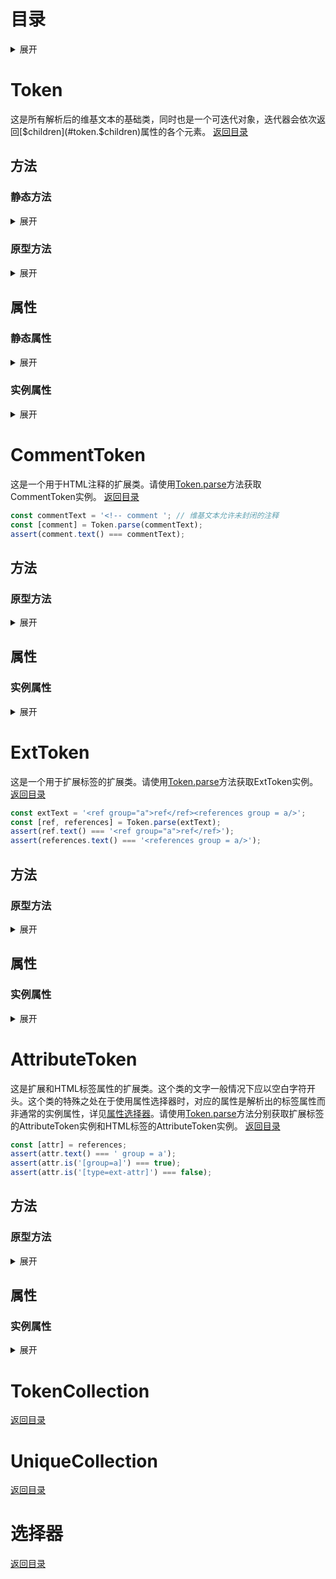 # 目录
<details>
   <summary>展开</summary>
   
1. [Token](#token)
   1. [静态方法](#token.static.methods)
      1. [parse](#token.parse)
      2. [normalizeTitle](#token.normalizetitle)
   2. [原型方法](#token.prototype.methods)
      1. [isPlain](#token.isplain)
      2. [length](#token.length)
      3. [text](#token.text)
      4. [is](#token.is)
      5. [not](#token.not)
      6. [parent](#token.parent)
      7. [closest](#token.closest)
      8. [parents](#token.parents)
      9. [parentsUntil](#token.parentsuntil)
      10. [even](#token.even)
      11. [odd](#token.odd)
      12. [eq](#token.eq)
      13. [children](#token.children)
      14. [contains](#token.contains)
      15. [each](#token.each)
      16. [descendants](#token.descendants)
      17. [has](#token.has)
      18. [index](#token.index)
      19. [lastIndex](#token.lastindex)
      20. [next](#token.next)
      21. [prev](#token.prev)
      22. [nextAll](#token.nextall)
      23. [prevAll](#token.prevall)
      24. [nextUntil](#token.nextuntil)
      25. [prevUntil](#token.prevuntil)
      26. [siblings](#token.siblings)
      27. [detach](#token.detach)
      28. [remove](#token.remove)
      29. [insert](#token.insert)
      30. [append](#token.append)
      31. [prepend](#token.prepend)
      32. [merge](#token.merge)
      33. [delete](#token.delete)
      34. [content](#token.content)
      35. [replaceWith](#token.replacewith)
      36. [sections](#token.sections)
      37. [section](#token.section)
      38. [newSection](#token.newsection)
      39. [comment](#token.comment)
      40. [commentChildren](#token.commentchildren)
      41. [nowiki](#token.nowiki)
      42. [nowikiChildren](#token.nowikichildren)
   3. [静态属性](#token.static.properties)
      1. [config](#token.config)
   4. [实例属性](#token.instance.properties)
      1. [$children](#token.$children)
      2. [type](#token.type)
2. [CommentToken](#commenttoken)
   1. [原型方法](#commenttoken.prototype.methods)
      1. [empty](#commenttoken.empty)
      2. [close](#commenttoken.close)
   2. [实例属性](#commenttoken.instance.properties)
      1. [closed](#commenttoken.closed)
3. [ExtToken](#exttoken)
   1. [原型方法](#exttoken.prototype.methods)
      1. [hide](#exttoken.hide)
      2. [show](#exttoken.show)
      3. [getAttr](#exttoken.getattr)
      4. [removeAttr](#exttoken.removeattr)
      5. [setAttr](#exttoken.setattr)
   2. [实例属性](#exttoken.instance.properties)
      1. [selfClosing](#exttoken.selfclosing)
      2. [name](#exttoken.name)
4. [AttributeToken](#attributetoken)
   1. [原型方法](#attributetoken.prototype.methods)
      1. [getAttr](#attributetoken.getattr)
      2. [removeAttr](#attributetoken.removeattr)
      3. [setAttr](#attributetoken.setattr)
   2. [实例属性](#attributetoken.instance.properties)
      1. [name](#attributetoken.name)
5. [TokenCollection](#tokencollection)
6. [UniqueCollection](#uniquecollection)
7. [选择器](#选择器)
   </details>

# Token
这是所有解析后的维基文本的基础类，同时也是一个可迭代对象，迭代器会依次返回[$children](#token.$children)属性的各个元素。
[返回目录](#目录)

## 方法<a id="token.methods"></a>
### 静态方法<a id="token.static.methods"></a>
<details>
   <summary>展开</summary>
   
**parse**(wikitext: string): Token<a id="token.parse"></a>
- 解析文本。
- 参数:
  - wikitext: 文本。
- 说明：所有不同的Token类型都推荐使用这个方法生成，以免出现错误语法。

```js
const wikitext = `a
<ref>b</ref>
<!-- c -->`;
const root = Token.parse(wikitext);
assert(String(root) === wikitext); // Token可以无损还原为维基文本
```

**normalizeTitle**(title: string, defaultNs: number): string<a id="token.normalizetitle"></a>
- 规范化页面标题。
- 参数:
  - title: 未规范化的标题。
  - defaultNs: 默认名字空间。Default: `0`（即主空间）

```js
assert(Token.normalizeTitle('doc', 10) === 'Template:Doc');
assert(Token.normalizeTitle(':mainpage', 10) === 'Mainpage');
```
</details>

### 原型方法<a id="token.prototype.methods"></a>
<details>
   <summary>展开</summary>
   
**isPlain**(): boolean<a id="token.isplain"></a>
- 是否是普通节点（即基础的Token类）。根节点就是一个普通节点。

```js
const [, b,, c] = root,
  [, inner] = b;
assert(inner.isPlain() === true);
```

**length**(): number<a id="token.length"></a>
- 子节点数。即`.$children.length`。

```js
assert(root.length() === 4); // 注释和<nowiki>之间还有一个'\n'
```

**text**(): string<a id="token.text"></a>
- 将解析后的维基文本转换为纯文字。

```js
assert(root.text() === wikitext);
```

**is**(selector: string): boolean<a id="token.is"></a>
- 判断节点是否满足[选择器](#选择器)。
- 参数：
  - selector: 选择器。

```js
assert(root.is('root:has(ext-attr)'));
assert(b.is('#ref:not(root, comment):contains("b"):nth-last-of-type(:2)'));
assert(c.is('[closed=true]:nth-child(4)')); // 注意选择器计数是从1开始的，类似CSS选择器
```

**not**(selector: string): boolean<a id="token.not"></a>
- 判断节点是否不满足[选择器](#选择器)。
- 参数：
  - selector: 选择器。
- 说明：纯文本节点总是返回`false`。

```js
assert(root.not('[type!=root]'));
```

**parent**([selector: string]): Token\|null<a id="token.parent"></a>
- 父节点，可以额外进行[选择器](#选择器)筛选。
- 参数：
  - selector（可选）: 选择器。

```js
assert.deepStrictEqual(b.parent(), root);
```

**closest**(selector: string): Token\|null<a id="token.closest"></a>
- 最近的满足[选择器](#选择器)的祖先节点。
- 参数：
  - selector: 选择器。

```js
assert.deepStrictEqual(inner.closest('root'), root);
```

**parents**([selector: string]): [UniqueCollection](#uniquecollection)<a id="token.parents"></a>
- 祖先节点，可以额外进行[选择器](#选择器)筛选。
- 参数：
  - selector（可选）: 选择器。

```js
assert.deepStrictEqual(inner.parents(), new Token.$.UniqueCollection([b, root]));
```

**parentsUntil**(selector: string): [UniqueCollection](#uniquecollection)<a id="token.parentsuntil"></a>
- 直到某个满足[选择器](#选择器)的节点（不包含）为止的祖先节点。
- 参数：
  - selector: 选择器。

```js
assert.deepStrictEqual(inner.parentsUntil('root'), new Token.$.UniqueCollection(b));
```

**even**(): [TokenCollection](#tokencollection)<a id="token.even"></a>
- 偶数编号的子节点。
- 说明：包含纯文本节点。

```js
assert.deepStrictEqual(root.even(), new Token.$.TokenCollection(['a\n', '\n']));
```

**odd**(): [TokenCollection](#tokencollection)<a id="token.odd"></a>
- 奇数编号的子节点。
- 说明：包含纯文本节点。

```js
assert.deepStrictEqual(root.odd(), new Token.$.TokenCollection([b, c]));
```

**eq**(n: number\|string): [TokenCollection](#tokencollection)<a id="token.eq"></a>
- 指定编号的子节点
- 参数：
  - n: 编号，可以是数字（负数表示从末尾计数），也可以是类似Python中切片语法的字符串。
  - 示例：`.eq('::2')`等效`.eq('even')`或是`.even()`。
  - 多个参数时取并集，如`.eq(0, 1)`会同时返回编号为0和1的两个子节点，`.eq('odd', '::2')`会返回所有子节点。
- 说明：包含纯文本节点。

```js
assert.deepStrictEqual(root.eq(0, '1::2'), new Token.$.TokenCollection(['a\n', b, c]));
```

**children**([selector: string]): [UniqueCollection](#uniquecollection)<a id="token.children"></a>
- 子节点，可以额外进行[选择器](#选择器)筛选。
- 参数：
  - selector（可选）：选择器。
- 说明：不包含纯文本节点。

```js
assert.deepStrictEqual(root.children(), new Token.$.UniqueCollection([b, c]));
```

**contains**(token: string\|Token, includingSelf: boolean): boolean<a id="token.contains"></a>
- 判断是否包含另一节点。
- 参数：
  - token: 字符串或非纯文本节点。
  - includingSelf: 是否将同一节点视为互相包含。Default: `false`

```js
assert(root.contains(b));
assert(root.contains('a\n<ref')); // 参数为字符串时会先执行.text()方法
```

**each**([selector: string], callback: function, [maxDepth: number]): this\|Promise&lt;this&gt;<a id="token.each"></a>
- 遍历子孙节点进行操作，可以额外进行[选择器](#选择器)筛选。
- 参数；
  - selector（可选）: 选择器。
  - callback: 回调函数。可以是异步函数，此时方法返回的是个Promise。
  - maxDepth（可选）: 遍历深度，自身对应的深度为0。Default: `Infinity`
- 说明：不会遍历纯文本节点。遍历顺序为广度优先。

```js
let output = '';
root.each(({type}) => {
  output += `${type}\n`;
});
assert(output === 'root\next\ncomment\next-attr\next-inner\n');
```

**descendants**(selector: string, [maxDepth: number]): [UniqueCollection](#uniquecollection)<a id="token.descendants"></a>
- 子孙节点，可以额外进行[选择器](#选择器)筛选或是限制深度。
- 参数；
  - selector: 选择器。Default: `''`
  - maxDepth（可选）: 深度，自身（不包含）对应的深度为0。Default: `Infinity`
- 说明：不包含纯文本节点。

```js
assert.deepStrictEqual(root.descendants(undefined, 1), new Token.$.UniqueCollection([b, c]));
```
  
**has**(selector: string): boolean<a id="token.has"></a>
- 是否存在满足[选择器](#选择器)的子孙节点。
- 参数：
  - selector: 选择器。

```js
assert(root.has('ext-inner') === true);
```
  
**index**(ofType: boolean): number<a id="token.index"></a>
- 在兄弟节点间的编号。
- 参数：
  - ofType: 是否只计数相同type的节点。Default: `false`

```js
assert(b.index() === 1);
assert(b.index(true) === 0);
```
  
**lastIndex**(ofType: boolean): number<a id="token.lastindex"></a>
- 在兄弟节点间从末尾计数的编号。
- 参数：
  - ofType: 是否只计数相同type的节点。Default: `false`

```js
assert(b.lastIndex() === 2);
assert(b.lastIndex(true) === 0);
```
  
**next**([selector: string]): Token\|null<a id="token.next"></a>
- 下一个兄弟节点，可以额外进行[选择器](#选择器)筛选。
- 参数；
  - selector（可选）: 选择器。
- 说明：只有不设选择器时才包含纯文本节点。

```js
assert(b.next() === '\n');
assert(b.next('') === null);
```
  
**prev**([selector: string]): Token\|null<a id="token.prev"></a>
- 上一个兄弟节点，可以额外进行[选择器](#选择器)筛选。
- 参数；
  - selector（可选）: 选择器。
- 说明：只有不设选择器时才包含纯文本节点。

```js
assert(b.prev() === 'a\n');
```
  
**nextAll**([selector: string]): [TokenCollection](#tokencollection)<a id="token.nextall"></a>
- 自身之后的全部兄弟节点，可以额外进行[选择器](#选择器)筛选。
- 参数；
  - selector（可选）: 选择器。
- 说明：只有不设选择器时才包含纯文本节点。

```js
assert.deepStrictEqual(b.nextAll(''), new Token.$.TokenCollection(c));
```
  
**prevAll**([selector: string]): [TokenCollection](#tokencollection)<a id="token.prevall"></a>
- 自身之前的全部兄弟节点，可以额外进行[选择器](#选择器)筛选。
- 参数；
  - selector（可选）: 选择器。
- 说明：只有不设选择器时才包含纯文本节点。

```js
assert.deepStrictEqual(b.prevAll(), new Token.$.TokenCollection('a\n'));
```
  
**nextUntil**(selector: string): [TokenCollection](#tokencollection)<a id="token.nextuntil"></a>
- 自身之后、直到某个满足[选择器](#选择器)的节点（不包含）之前的全部兄弟节点。
- 参数；
  - selector: 选择器。
- 说明：总是包含纯文本节点。

```js
assert.deepStrictEqual(b.nextUntil('comment'), new Token.$.TokenCollection('\n'));
```
  
**prevUntil**(selector: string): [TokenCollection](#tokencollection)<a id="token.prevuntil"></a>
- 自身之前、直到某个满足[选择器](#选择器)的节点（不包含）之后的全部兄弟节点。
- 参数；
  - selector: 选择器。
- 说明：总是包含纯文本节点，且倒序排列。

```js
assert.deepStrictEqual(c.prevUntil('ext'), new Token.$.TokenCollection('\n'));
```
  
**siblings**([selector: string]): [TokenCollection](#tokencollection)<a id="token.siblings"></a>
- 全部兄弟节点，可以额外进行[选择器](#选择器)筛选。
- 参数；
  - selector（可选）: 选择器。
- 说明：只有不设选择器时才包含纯文本节点。

```js
assert.deepStrictEqual(b.siblings(), new Token.$.TokenCollection(['a\n', '\n', c]));
assert.deepStrictEqual(b.siblings(''), new Token.$.TokenCollection(c));
```
  
**detach**(): this<a id="token.detach"></a>
- 从父节点上脱离。
- 说明：自身仍留有原父节点的索引。

```js
c.detach();
assert(root.contains(c) === false);
assert(c.parent() === root);
```
  
**remove**(): this<a id="token.remove"></a>
- 同时从父节点和所有子节点上脱离。
- 说明：自身仍留有原先父节点和子节点的索引。

```js
b.remove();
assert(inner.parent() === null);
assert(b.length() === 2);
```
  
**insert**(args: string\|Token\|(string\|Token)[], i: number): this<a id="token.insert"></a>
- 在指定位置处插入一些纯文本或非纯文本节点。
- 参数：
  - args: 节点数组。
  - i: 插入起始位置。Default: `this.$children.length`

```js
root.insert(c, 2);
assert(c.index() === 2);
```

**append**(...args: (string\|Token)[]): this<a id="token.append"></a>
- 在末尾插入新的纯文本或非纯文本节点。

```js
root.append('d');
assert(root.length() === 4);
```

**prepend**(...args: (string\|Token)[]): this<a id="token.prepend"></a>
- 在开头插入新的纯文本或非纯文本节点。

```js
root.prepend(b);
assert(b.index() === 0);
```

**merge**(...args: Token[]): this<a id="token.merge"></a>
- 合并多个根节点。
- 注意：
  - 这个方法只可用于根节点，参数也只能是根节点。
  - 不保证合并后语法的正确性，例如位于前面的根节点可能包含一个未封闭的注释等。

```js
const root2 = Token.parse('a<nowiki>b</nowiki>c');
root.merge(root2);
assert(root.has('#nowiki') === true);
```
  
**delete**(...args: (number\|string\|Token)[]): this<a id="token.delete"></a>
- 删除指定子节点。
- 参数：
  - args: 可以是子节点编号或Python切片，也可以是指定的Token对象。

```js
root.delete(-1, c);
assert(root.length() === 3);
```
  
**content**(children: string\|Token\|(string\|Token)[]): this<a id="token.content"></a>
- 完全替换掉全部子节点。
- 参数：
  - children: 新的纯文本或非纯文本子节点。
- 说明：部分扩展Token类可能只接受字符串作为参数，如[NowikiToken](#nowikitoken)和[CommentToken](#commenttoken)。

```js
root.content(c);
assert(root.length() === 1);
```
  
**replaceWith**(token: string\|Token): this<a id="token.replacewith"></a>
- 将自身在父节点中的位置替换为另一个节点。
- 参数：
  - token: 纯文本或非纯文本节点。

```js
c.replaceWith(b);
assert(root.contains(b) === true);
assert(root.contains(c) === false);
```
  
**sections**([force: boolean]): TokenCollection[]<a id="token.sections"></a>
- 获取各章节。
- 参数：
  - force（可选）: 是否重新计算。

```js
const page = Token.parse(`d
==e==
f
===g===
h
===i===
j
==k==
l`),
  [d, e, f, g, h, i, j, k, l] = page;
assert.deepStrictEqual(page.sections(), [
  new Token.$.TokenCollection(d),
  new Token.$.TokenCollection(e, f, g, h, i, j),
  new Token.$.TokenCollection(g, h),
  new Token.$.TokenCollection(i, j),
  new Token.$.TokenCollection(k, l),
]);
```
  
**section**(n: number): [TokenCollection](#tokencollection)<a id="token.section"></a>
- 获取指定编号的章节。
- 参数：
  - n: 章节编号。

```js
assert.deepStrictEqual(page.section(0), new Token.$.TokenCollection(d));
```

**newSection**(title: string, text: string, [level: number]): this<a id="token.newsection"></a>
- 在末尾插入新的章节。
- 参数：
  - title: 章节标题。
  - text: 章节内容。
  - level: 标题等级。Default: `2`

```js
page.newSection('Header', 'Content');
assert(page.children('heading#2').at(-1).text() === '==Header==');
```
  
**comment**(): this<a id="token.comment"></a>
- 将自身替换为相同内容的注释。
- 说明：虽然内容相同，但不是同一个节点，注释内部的是纯文本节点。

```js
b.comment();
assert(root.contains(b) === false);
assert(root.text() === '<!--<ref>b</ref>-->');
```

**commentChildren**(start: number, count: number): this<a id="token.commentchildren"></a>
- 将连续子节点替换为相同内容的注释。
- 参数：
  - start: 起始编号。
  - count: 连续子节点个数。Default: `1`

```js
page.commentChildren(0);
assert(page.$children[0].text() === '<!--d\n-->');
```
  
**nowiki**(): this<a id="token.nowiki"></a>
- 将自身替换为被`<nowiki>`标签包裹的相同内容。
- 说明：虽然内容相同，但不是同一个节点，`<nowiki>`标签内部的是纯文本节点。

```js
root.content(c);
c.nowiki();
assert(root.contains(c) === false);
assert(root.text() === '<nowiki><!-- c --></nowiki>');
```

**nowikiChildren**(start: number, count: number): this<a id="token.nowikichildren"></a>
- 将连续子节点替换为被`<nowiki>`标签包裹的相同内容。
- 参数：
  - start: 起始编号。
  - count: 连续子节点个数。Default: `1`

```js
page.nowikiChildren(1, 2);
assert(page.$children[1].text() === '<nowiki>==e==\nf\n</nowiki>');
```
   </details>
   
## 属性<a id="token.properties"></a>
### 静态属性<a id="token.static.properties"></a>
<details>
   <summary>展开</summary>
   
**config**: string<a id="token.config"></a>
- 维基文本的默认设置JSON路径。
- Default: `'./config'`
   </details>
   
### 实例属性<a id="token.instance.properties"></a>
<details>
   <summary>展开</summary>
   
**$children**: [TokenCollection](#tokencollection)<a id="token.$children"></a>
- 子节点数组

```js
assert.deepStrictEqual(page.$children, new Token.$.TokenCollection(d, e, f, g, h, i, j, k, l));
```

**type**: string<a id="token.type"></a>
- 节点类型
- Default: `'root'`

```js
assert(root.type === 'root');
```
   </details>
   
# CommentToken
这是一个用于HTML注释的扩展类。请使用[Token.parse](#token.parse)方法获取CommentToken实例。
[返回目录](#目录)

```js
const commentText = '<!-- comment '; // 维基文本允许未封闭的注释
const [comment] = Token.parse(commentText);
assert(comment.text() === commentText);
```

## 方法<a id="commentoken.methods"></a>
### 原型方法<a id="commenttoken.prototype.methods"></a>
<details>
   <summary>展开</summary>
   
**empty**(): this<a id="commenttoken.empty"></a>
- 清空注释内容。
- 注意：不会清除注释节点。

```js
comment.empty();
assert(comment.text() === '<!--');
```

**close**(): this<a id="commenttoken.close"></a>
- 封闭注释。如果原本注释就是封闭的话没有效果。

```js
comment.close();
assert(comment.text() === '<!---->');
```
   </details>
   
## 属性<a id="commenttoken.properties"></a>
### 实例属性<a id="commenttoken.instance.properties"></a>
<details>
   <summary>展开</summary>
   
**closed**: boolean<a id="commenttoken.closed"></a>
- 是否封闭。

```js
assert(comment.closed === true);
```
   </details>
   
# ExtToken
这是一个用于扩展标签的扩展类。请使用[Token.parse](#token.parse)方法获取ExtToken实例。
[返回目录](#目录)

```js
const extText = '<ref group="a">ref</ref><references group = a/>';
const [ref, references] = Token.parse(extText);
assert(ref.text() === '<ref group="a">ref</ref>');
assert(references.text() === '<references group = a/>');
```

## 方法<a id="exttoken.methods"></a>
### 原型方法<a id="exttoken.prototype.methods"></a>
<details>
   <summary>展开</summary>
   
**hide**(): this<a id="exttoken.hide"></a>
- 更改为自封闭。
- 注意：不会清除原本的内部Token，但转换为文字时不会显示。

```js
ref.hide();
assert(ref.text() === '<ref group="a"/>');
```

**show**([inner: Token]): this<a id="exttoken.show"></a>
- 取消自封闭，并可以同时更新内部Token。如果参数为空且原本有非空的内部Token，则现在转换为文字时会显示出来。
- 参数：
  - inner（可选）: 新的内部Token。注意需要符合该扩展标签的要求，比如`<nowiki>`标签内部必须是[NowikiToken](#nowikitoken)。

```js
ref.show();
assert(ref.text() === '<ref group="a">ref</ref>');
```

**getAttr**(key: string): string<a id="exttoken.getattr"></a>
- 获得指定的标签属性。
- 参数：
  - key: 属性名。

```js
assert(ref.getAttr('group') === 'a');
```

**removeAttr**([key: string]): this<a id="exttoken.removeattr"></a>
- 清除指定的标签属性，参数为空时清除所有属性。
- 参数：
  - key（可选）: 属性名。

```js
ref.removeAttr('name');
assert(ref.text() === '<ref group="a">ref</ref>');
ref.removeAttr();
assert(ref.text() === '<ref>ref</ref>');
```

**setAttr**(key: string, value: string): this<a id="exttoken.setattr"></a>
- 设定标签属性。
- 参数：
  - key: 属性名。
  - value: 属性值。

```js
ref.setAttr('name', 'name')
assert(ref.text() === '<ref name="name">ref</ref>');
```
   </details>
   
## 属性<a id="exttoken.properties"></a>
### 实例属性<a id="exttoken.instance.properties"></a>
<details>
   <summary>展开</summary>
   
**selfClosing**: boolean<a id="exttoken.selfclosing"></a>
- 是否自封闭。

```js
assert(references.selfClosing === true);
```

**name**: boolean<a id="exttoken.name"></a>
- 转换为全小写的标签名。这是一个只读属性。

```js
assert(references.name === 'references');
```
   </details>
   
# AttributeToken
这是扩展和HTML标签属性的扩展类。这个类的文字一般情况下应以空白字符开头。这个类的特殊之处在于使用属性选择器时，对应的属性是解析出的标签属性而非通常的实例属性，详见[属性选择器](#属性选择器)。请使用[Token.parse](#token.parse)方法分别获取扩展标签的AttributeToken实例和HTML标签的AttributeToken实例。
[返回目录](#目录)

```js
const [attr] = references;
assert(attr.text() === ' group = a');
assert(attr.is('[group=a]') === true);
assert(attr.is('[type=ext-attr]') === false);
```

## 方法<a id="attributetoken.methods"></a>
### 原型方法<a id="attributetoken.prototype.methods"></a>
<details>
   <summary>展开</summary>
   
**getAttr**(key: string): string<a id="attributetoken.getattr"></a>
- 参见[ExtToken.getAttr](#exttoken.getattr)

**removeAttr**([key: string]): this<a id="attributetoken.removeattr"></a>
- 参见[ExtToken.removeAttr](#exttoken.removeattr)

**setAttr**(key: string, value: string): this<a id="attributetoken.setattr"></a>
- 参见[ExtToken.setAttr](#exttoken.setattr)
   </details>
   
## 属性<a id="exttoken.properties"></a>
### 实例属性<a id="exttoken.instance.properties"></a>
<details>
   <summary>展开</summary>
   
**name**: boolean<a id="attributetoken.name"></a>
- 转换为全小写的标签名。

```js
assert(attr.name === 'references');
```
   </details>
   
# TokenCollection
[返回目录](#目录)

# UniqueCollection
[返回目录](#目录)

# 选择器
[返回目录](#目录)
